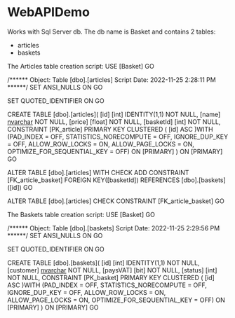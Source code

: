 # WebAPIDemo
Works with Sql Server db. The db name is Basket and contains 2 tables: 
- articles
- baskets

The Articles table creation script:
USE [Basket]
GO

/****** Object:  Table [dbo].[articles]    Script Date: 2022-11-25 2:28:11 PM ******/
SET ANSI_NULLS ON
GO

SET QUOTED_IDENTIFIER ON
GO

CREATE TABLE [dbo].[articles](
	[id] [int] IDENTITY(1,1) NOT NULL,
	[name] [nvarchar](255) NOT NULL,
	[price] [float] NOT NULL,
	[basketId] [int] NOT NULL,
 CONSTRAINT [PK_article] PRIMARY KEY CLUSTERED 
(
	[id] ASC
)WITH (PAD_INDEX = OFF, STATISTICS_NORECOMPUTE = OFF, IGNORE_DUP_KEY = OFF, ALLOW_ROW_LOCKS = ON, ALLOW_PAGE_LOCKS = ON, OPTIMIZE_FOR_SEQUENTIAL_KEY = OFF) ON [PRIMARY]
) ON [PRIMARY]
GO

ALTER TABLE [dbo].[articles]  WITH CHECK ADD  CONSTRAINT [FK_article_basket] FOREIGN KEY([basketId])
REFERENCES [dbo].[baskets] ([id])
GO

ALTER TABLE [dbo].[articles] CHECK CONSTRAINT [FK_article_basket]
GO



The Baskets table creation script:
USE [Basket]
GO

/****** Object:  Table [dbo].[baskets]    Script Date: 2022-11-25 2:29:56 PM ******/
SET ANSI_NULLS ON
GO

SET QUOTED_IDENTIFIER ON
GO

CREATE TABLE [dbo].[baskets](
	[id] [int] IDENTITY(1,1) NOT NULL,
	[customer] [nvarchar](255) NOT NULL,
	[paysVAT] [bit] NOT NULL,
	[status] [int] NOT NULL,
 CONSTRAINT [PK_basket] PRIMARY KEY CLUSTERED 
(
	[id] ASC
)WITH (PAD_INDEX = OFF, STATISTICS_NORECOMPUTE = OFF, IGNORE_DUP_KEY = OFF, ALLOW_ROW_LOCKS = ON, ALLOW_PAGE_LOCKS = ON, OPTIMIZE_FOR_SEQUENTIAL_KEY = OFF) ON [PRIMARY]
) ON [PRIMARY]
GO



